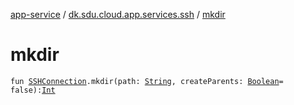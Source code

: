[app-service](../index.md) / [dk.sdu.cloud.app.services.ssh](index.md) / [mkdir](./mkdir.md)

# mkdir

`fun `[`SSHConnection`](-s-s-h-connection/index.md)`.mkdir(path: `[`String`](https://kotlinlang.org/api/latest/jvm/stdlib/kotlin/-string/index.html)`, createParents: `[`Boolean`](https://kotlinlang.org/api/latest/jvm/stdlib/kotlin/-boolean/index.html)` = false): `[`Int`](https://kotlinlang.org/api/latest/jvm/stdlib/kotlin/-int/index.html)